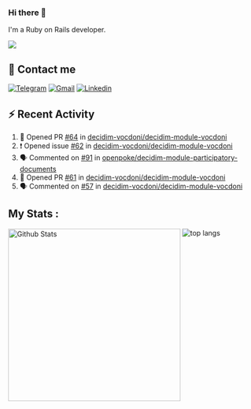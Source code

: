 ### Hi there 👋

I'm a Ruby on Rails developer.

<img src="https://komarev.com/ghpvc/?username=antopalidi&color=blueviolet">

## 📩 Contact me 
[![Telegram](https://img.shields.io/badge/Telegram-2CA5E0?style=for-the-badge&logo=telegram&logoColor=white)](https://t.me/anna_top)
[![Gmail](https://img.shields.io/badge/email-D14836?style=for-the-badge&logo=gmail&logoColor=white)](mailto:topalidisanna@gmail.com)
[![Linkedin](https://img.shields.io/badge/LinkedIn-0077B5?style=for-the-badge&logo=linkedin&logoColor=white)](https://www.linkedin.com/in/topalidi/)
<!-- [![Codewars](https://img.shields.io/badge/Codewars-B1361E?style=for-the-badge&logo=Codewars&logoColor=white)](https://www.codewars.com/users/antopalidi) -->

## :zap: Recent Activity

<!--START_SECTION:activity-->
1. 💪 Opened PR [#64](https://github.com/decidim-vocdoni/decidim-module-vocdoni/pull/64) in [decidim-vocdoni/decidim-module-vocdoni](https://github.com/decidim-vocdoni/decidim-module-vocdoni)
2. ❗ Opened issue [#62](https://github.com/decidim-vocdoni/decidim-module-vocdoni/issues/62) in [decidim-vocdoni/decidim-module-vocdoni](https://github.com/decidim-vocdoni/decidim-module-vocdoni)
3. 🗣 Commented on [#91](https://github.com/openpoke/decidim-module-participatory-documents/issues/91) in [openpoke/decidim-module-participatory-documents](https://github.com/openpoke/decidim-module-participatory-documents)
4. 💪 Opened PR [#61](https://github.com/decidim-vocdoni/decidim-module-vocdoni/pull/61) in [decidim-vocdoni/decidim-module-vocdoni](https://github.com/decidim-vocdoni/decidim-module-vocdoni)
5. 🗣 Commented on [#57](https://github.com/decidim-vocdoni/decidim-module-vocdoni/issues/57) in [decidim-vocdoni/decidim-module-vocdoni](https://github.com/decidim-vocdoni/decidim-module-vocdoni)
<!--END_SECTION:activity-->

## My Stats :
<!--
<img alt="activity" src="https://streak-stats.demolab.com?user=antopalidi" />
-->
<div>
<img align="top" width="350px" alt="Github Stats" src="https://github-readme-stats-1-brown.vercel.app/api?username=antopalidi&count_private=true&show_icons=true&hide_border=true" />
<img align="top" alt="top langs" src="https://github-readme-stats-1-brown.vercel.app/api/top-langs/?username=antopalidi&layout=compact" />
 </div>
<!--
#### [My CV](https://antopalidi.github.io/my_cv/)
-->

<!--
**antopalidi/antopalidi** is a ✨ _special_ ✨ repository because its `README.md` (this file) appears on your GitHub profile.
-->
